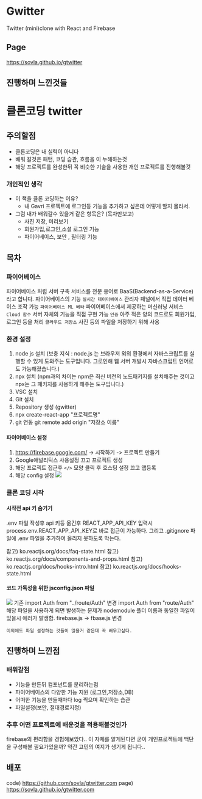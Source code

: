 # Gwitter

Twitter (mini)clone with React and Firebase

## Page
https://sovla.github.io/gtwitter

## 진행하며 느낀것들
# 클론코딩 twitter
## 주의할점 
- 클론코딩은 내 실력이 아니다
- 배워 갈것은 패턴, 코딩 습관, 흐름을 이 누해하는것 
- 해당 프로젝트를 완성한뒤 꼭 비슷한 기술을 사용한 개인 프로젝트를 진행해볼것 

### 개인적인 생각 
- 이 책을 클론 코딩하는 이유? 
	- 내 Gavri 프로젝트에 로그인등 기능을 추가하고 싶은데 어떻게 할지 몰라서.
- 그럼 내가 배워갈수 있을거 같은 항목은? (목차만보고)
	- 사진 저장, 미리보기
	- 회원가입,로그인,소셜 로그인 기능
   	- 파이어베이스, 보안 , 필터링 기능 

## 목차
### 파이어베이스
파이어베이스 처럼 서버 구축 서비스를 전문 용어로 BaaS(Backend-as-a-Service)라고 합니다.
파이어베이스의 기능 
`실시간 데이터베이스` 관리자 패널에서 직접 데이터 베이스 조작 가능
`파이어베이스 ML 베타` 파이어베이스에서 제공하는 머신러닝 서비스
`Cloud 함수` 서버 자체의 기능을 직접 구현 가능
`인증` 아주 적은 양의 코드로도 회원가입,로그인 등을 처리
`클라우드 저장소` 사진 등의 파일을 저장하기 위해 사용

### 환경 설정
1. node js 설치
(보충 지식 : node.js 는 브라우저 외의 환경에서 자바스크립트를 실행할 수 있게 도와주는 도구입니다. 그로인해 웹 서버 개발시 자바스크립트 언어로도 가능해졌습니다.)
2. npx 설치 
(npm과의 차이는 npm은 최신 버전의 노드패키지를 설치해주는 것이고 npx는 그 패키지를 사용하게 해주는 도구입니다.)
3. VSC 설치
4. Git 설치
5. Repository 생성 (gwitter) 
6. npx create-react-app "프로젝트명"
7. git 연동 git remote add origin "저장소 이름"
#### 파이어베이스 설정
1. https://firebase.google.com/ -> 시작하기 -> 프로젝트 만들기
2. Google애널리틱스 사용설정 끄고 프로젝트 생성
3. 해당 프로젝트 접근후 `</>` 모양 클릭 후 호스팅 설정 끄고 앱등록
4. 해당 config 설정 
![](https://images.velog.io/images/gavri/post/5440a3d0-afc7-48b9-a5c3-a53e8e2756d1/image.png)

### 클론 코딩 시작
#### 시작전 api 키 숨기기
.env 파일 작성후 api 키등 옮긴후 REACT_APP_API_KEY 입력시
process.env.REACT_APP_API_KEY로 바로 접근이 가능하다.
그리고 .gitignore 파일에 .env 파일을 추가하여 올리지 못하도록 막는다.

참고) ko.reactjs.org/docs/faq-state.html
참고) ko.reactjs.org/docs/components-and-props.html
참고) ko.reactjs.org/docs/hooks-intro.html
참고) ko.reactjs.org/docs/hooks-state.html

#### 코드 가독성을 위한 jsconfig.json 파일 
![](https://images.velog.io/images/gavri/post/4a6d998d-ab6a-4d7d-84a4-4f20842702ba/image.png)
기존 import Auth from "../route/Auth"
변경 import Auth from "route/Auth" 
해당 파일을 사용하게 되면 발생하는 문제가 nodemodule 폴더 이름과 동일한 파일이 있을시 에러가 발생함. firebase.js -> fbase.js 변경

`이외에도 파일 설정하는 것들이 많을거 같은데 꼭 배우고싶다.`

## 진행하며 느낀점
### 배워갈점
- 기능을 만든뒤 컴포넌트를 분리하는점 
- 파이어베이스의 다양한 기능 지원 (로그인,저장소,DB)
- 어떠한 기능을 만들때마다 log 찍으며 확인하는 습관 
- 파일설정(보안, 절대경로지정)

### 추후 어떤 프로젝트에 배운것을 적용해볼것인가
firebase의 편리함을 경험해보았다..
이 자체를 알게된다면 굳이 개인프로젝트에 백단을 구성해볼 필요가있을까?
약간 고민의 여지가 생기게 됩니다.. 
## 배포
code) https://github.com/sovla/gtwitter.com 
page) https://sovla.github.io/gtwitter.com





